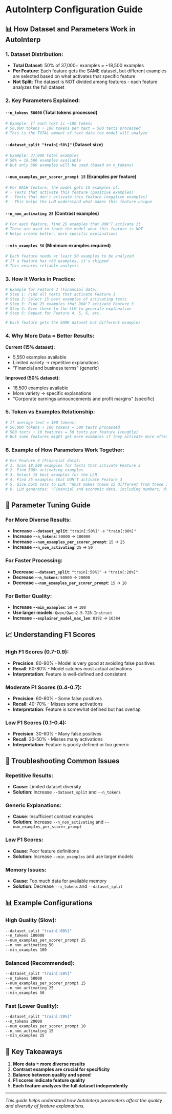 # AutoInterp Configuration Guide

## 📊 **How Dataset and Parameters Work in AutoInterp**

### **1. Dataset Distribution:**
- **Total Dataset**: 50% of 37,000+ examples = ~18,500 examples
- **Per Feature**: Each feature gets the SAME dataset, but different examples are selected based on what activates that specific feature
- **Not Split**: The dataset is NOT divided among features - each feature analyzes the full dataset

### **2. Key Parameters Explained:**

#### **`--n_tokens 50000`** (Total tokens processed)
```python
# Example: If each text is ~100 tokens
# 50,000 tokens ÷ 100 tokens per text = 500 texts processed
# This is the TOTAL amount of text data the model will analyze
```

#### **`--dataset_split "train[:50%]"`** (Dataset size)
```python
# Example: 37,000 total examples
# 50% = 18,500 examples available
# But only 500 examples will be used (based on n_tokens)
```

#### **`--num_examples_per_scorer_prompt 15`** (Examples per feature)
```python
# For EACH feature, the model gets 15 examples of:
# - Texts that activate this feature (positive examples)
# - Texts that don't activate this feature (negative examples)
# - This helps the LLM understand what makes this feature unique
```

#### **`--n_non_activating 25`** (Contrast examples)
```python
# For each feature, find 25 examples that DON'T activate it
# These are used to teach the model what this feature is NOT
# Helps create better, more specific explanations
```

#### **`--min_examples 50`** (Minimum examples required)
```python
# Each feature needs at least 50 examples to be analyzed
# If a feature has <50 examples, it's skipped
# This ensures reliable analysis
```

### **3. How It Works in Practice:**

```python
# Example for Feature 3 (Financial data):
# Step 1: Find all texts that activate Feature 3
# Step 2: Select 15 best examples of activating texts
# Step 3: Find 25 examples that DON'T activate Feature 3
# Step 4: Give these to the LLM to generate explanation
# Step 5: Repeat for Feature 4, 5, 6, etc.

# Each feature gets the SAME dataset but different examples
```

### **4. Why More Data = Better Results:**

**Current (15% dataset):**
- 5,550 examples available
- Limited variety → repetitive explanations
- "Financial and business terms" (generic)

**Improved (50% dataset):**
- 18,500 examples available
- More variety → specific explanations
- "Corporate earnings announcements and profit margins" (specific)

### **5. Token vs Examples Relationship:**

```python
# If average text = 100 tokens:
# 50,000 tokens ÷ 100 tokens = 500 texts processed
# 500 texts ÷ 10 features = 50 texts per feature (roughly)
# But some features might get more examples if they activate more often
```

### **6. Example of How Parameters Work Together:**

```python
# For Feature 3 (Financial data):
# 1. Scan 18,500 examples for texts that activate Feature 3
# 2. Find 500+ activating examples
# 3. Select 15 best examples for the LLM
# 4. Find 25 examples that DON'T activate Feature 3
# 5. Give both sets to LLM: "What makes these 15 different from these 25?"
# 6. LLM generates: "Financial and economic data, including numbers, dates, and stock-related terms"
```

## 🎯 **Parameter Tuning Guide**

### **For More Diverse Results:**
- **Increase `--dataset_split`**: `"train[:50%]"` → `"train[:80%]"`
- **Increase `--n_tokens`**: `50000` → `100000`
- **Increase `--num_examples_per_scorer_prompt`**: `15` → `25`
- **Increase `--n_non_activating`**: `25` → `50`

### **For Faster Processing:**
- **Decrease `--dataset_split`**: `"train[:50%]"` → `"train[:20%]"`
- **Decrease `--n_tokens`**: `50000` → `20000`
- **Decrease `--num_examples_per_scorer_prompt`**: `15` → `10`

### **For Better Quality:**
- **Increase `--min_examples`**: `50` → `100`
- **Use larger models**: `Qwen/Qwen2.5-72B-Instruct`
- **Increase `--explainer_model_max_len`**: `8192` → `16384`

## 📈 **Understanding F1 Scores**

### **High F1 Scores (0.7-0.9):**
- **Precision**: 80-90% - Model is very good at avoiding false positives
- **Recall**: 60-80% - Model catches most actual activations
- **Interpretation**: Feature is well-defined and consistent

### **Moderate F1 Scores (0.4-0.7):**
- **Precision**: 60-80% - Some false positives
- **Recall**: 40-70% - Misses some activations
- **Interpretation**: Feature is somewhat defined but has overlap

### **Low F1 Scores (0.1-0.4):**
- **Precision**: 30-60% - Many false positives
- **Recall**: 20-50% - Misses many activations
- **Interpretation**: Feature is poorly defined or too generic

## 🔧 **Troubleshooting Common Issues**

### **Repetitive Results:**
- **Cause**: Limited dataset diversity
- **Solution**: Increase `--dataset_split` and `--n_tokens`

### **Generic Explanations:**
- **Cause**: Insufficient contrast examples
- **Solution**: Increase `--n_non_activating` and `--num_examples_per_scorer_prompt`

### **Low F1 Scores:**
- **Cause**: Poor feature definitions
- **Solution**: Increase `--min_examples` and use larger models

### **Memory Issues:**
- **Cause**: Too much data for available memory
- **Solution**: Decrease `--n_tokens` and `--dataset_split`

## 📊 **Example Configurations**

### **High Quality (Slow):**
```bash
--dataset_split "train[:80%]"
--n_tokens 100000
--num_examples_per_scorer_prompt 25
--n_non_activating 50
--min_examples 100
```

### **Balanced (Recommended):**
```bash
--dataset_split "train[:50%]"
--n_tokens 50000
--num_examples_per_scorer_prompt 15
--n_non_activating 25
--min_examples 50
```

### **Fast (Lower Quality):**
```bash
--dataset_split "train[:20%]"
--n_tokens 20000
--num_examples_per_scorer_prompt 10
--n_non_activating 15
--min_examples 25
```

## 🎯 **Key Takeaways**

1. **More data = more diverse results**
2. **Contrast examples are crucial for specificity**
3. **Balance between quality and speed**
4. **F1 scores indicate feature quality**
5. **Each feature analyzes the full dataset independently**

---

*This guide helps understand how AutoInterp parameters affect the quality and diversity of feature explanations.*
